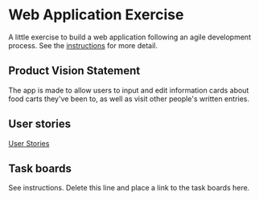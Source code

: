 # Web Application Exercise

A little exercise to build a web application following an agile development process. See the [instructions](instructions.md) for more detail.

## Product Vision Statement

The app is made to allow users to input and edit information cards about food carts they've been to, as well as visit other people's written entries.

## User stories

[User Stories](https://github.com/software-students-fall2023/2-web-app-exercise-riceballs/issues)

## Task boards

See instructions. Delete this line and place a link to the task boards here.
